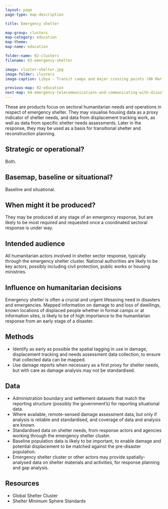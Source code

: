 ```yaml
---
layout: page
page-type: map-description

title: Emergency shelter

map-group: clusters
map-category: education
map-theme: 
map-name: education

folder-name: 02-clusters
filename: 03-emergency-shelter

image: cluster-shelter.jpg
image-folder: clusters
image-caption: Libya - Transit camps and major crossing points (08 Mar 2011)

previous-map: 02-education
next-map: 04-emergency-telecommunications-and-communicating-with-disaster-affected-communities
---
```

These are products focus on sectoral humanitarian needs and operations in respect of emergency shelter. They may visualise housing data as a proxy indicator of shelter needs, and data from displacement tracking work, as well as data from specific shelter needs assessments. Later in the response, they may be used as a basis for transitional shelter and reconstruction planning.
## Strategic or operational?

Both.

## Basemap, baseline or situational?

Baseline and situational.

## When might it be produced?

They may be produced at any stage of an emergency response, but are likely to be most required and requested once a coordinated sectoral response is under way.

## Intended audience

All humanitarian actors involved in shelter sector response, typically through the emergency shelter cluster. National authorities are likely to be key actors, possibly including civil protection, public works or housing ministries.

## Influence on humanitarian decisions

Emergency shelter is often a crucial and urgent lifesaving need in disasters and emergencies. Mapped information on damage to and loss of dwellings, known locations of displaced people whether in formal camps or at information sites, is likely to be of high importance to the humanitarian response from an early stage of a disaster.

## Methods

* Identify as early as possible the spatial tagging in use in damage, displacement tracking and needs assessment data collection, to ensure that collected data can be mapped.
* Use damage reports when necessary as a first proxy for shelter needs, but with care as damage analysis may not be standardised.

## Data

* Administration boundary and settlement datasets that match the reporting structure \(possibly the government’s\) for reporting situational data.
* Where available, remote-sensed damage assessment data, but only if analysis is reliable and standardised, and coverage of data and analysis are known.
* Standardised data on shelter needs, from response actors and agencies working through the emergency shelter cluster.
* Baseline population data is likely to be important, to enable damage and potential displacement to be matched against the pre-disaster population.
* Emergency shelter cluster or other actors may provide spatially-analysed data on shelter materials and activities, for response planning and gap analysis.

## Resources

* Global Shelter Cluster
* Shelter Minimum Sphere Standards

